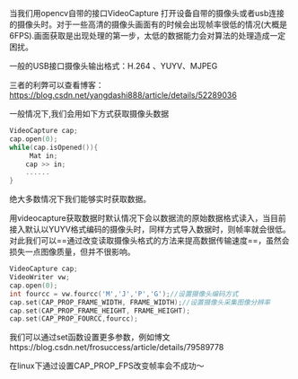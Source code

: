 当我们用opencv自带的接口VideoCapture 打开设备自带的摄像头或者usb连接的摄像头时。对于一些高清的摄像头画面有的时候会出现帧率很低的情况(大概是6FPS).画面获取是出现处理的第一步，太低的数据能力会对算法的处理造成一定困扰。

一般的USB接口摄像头输出格式：H.264 、YUYV、MJPEG

三者的利弊可以查看博客：https://blog.csdn.net/yangdashi888/article/details/52289036

一般情况下,我们会用如下方式获取摄像头数据

```cpp
VideoCapture cap;
cap.open(0);
while(cap.isOpened()){
     Mat in;
    cap >> in;
    ......
}
```

绝大多数情况下我们能够实时获取数据。

用videocapture获取数据时默认情况下会以数据流的原始数据格式读入，当目前接入默认以YUYV格式编码的摄像头时，同样方式导入数据时，则帧率就会很低。对此我们可以==通过改变读取摄像头格式的方法来提高数据传输速度==，虽然会损失一点图像质量，但并不很影响。

```cpp
VideoCapture cap;
VideoWriter vw;
cap.open(0);
int fourcc = vw.fourcc('M','J','P','G');//设置摄像头编码方式
cap.set(CAP_PROP_FRAME_WIDTH, FRAME_WIDTH);//设置摄像头采集图像分辨率
cap.set(CAP_PROP_FRAME_HEIGHT, FRAME_HEIGHT);
cap.set(CAP_PROP_FOURCC,fourcc);
```

我们可以通过set函数设置更多参数，例如博文https://blog.csdn.net/frosuccess/article/details/79589778

在linux下通过设置CAP_PROP_FPS改变帧率会不成功～